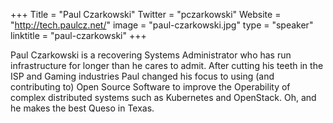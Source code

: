 +++
Title = "Paul Czarkowski"
Twitter = "pczarkowski"
Website = "http://tech.paulcz.net/"
image = "paul-czarkowski.jpg"
type = "speaker"
linktitle = "paul-czarkowski"
+++

Paul Czarkowski is a recovering Systems Administrator who has run infrastructure for longer than he cares to admit. After cutting his teeth in the ISP and Gaming industries Paul changed his focus to using (and contributing to) Open Source Software to improve the Operability of complex distributed systems such as Kubernetes and OpenStack. Oh, and he makes the best Queso in Texas.
